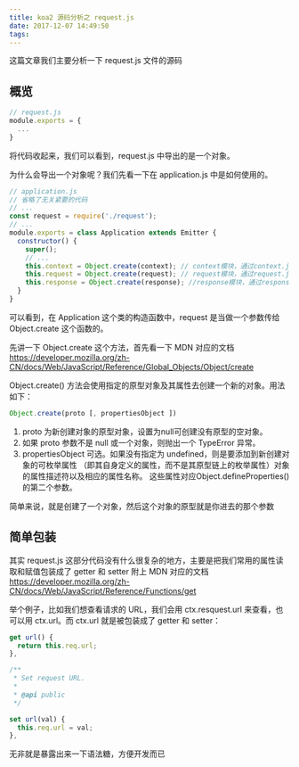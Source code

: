 ```yaml
---
title: koa2 源码分析之 request.js
date: 2017-12-07 14:49:50
tags:
---
```

这篇文章我们主要分析一下 request.js 文件的源码

## 概览

```js
// request.js
module.exports = {
  ...
}
```

将代码收起来，我们可以看到，request.js 中导出的是一个对象。

为什么会导出一个对象呢？我们先看一下在 application.js 中是如何使用的。

```js
// application.js
// 省略了无关紧要的代码
// ...
const request = require('./request');
// ...
module.exports = class Application extends Emitter {
  constructor() {
    super();
    // ...
    this.context = Object.create(context); // context模块，通过context.js创建
    this.request = Object.create(request); // request模块，通过request.js创建
    this.response = Object.create(response); //response模块，通过response.js创建
  }
}

````

可以看到，在 Application 这个类的构造函数中，request 是当做一个参数传给 Object.create
这个函数的。

先讲一下 Object.create 这个方法，首先看一下 MDN 对应的文档
https://developer.mozilla.org/zh-CN/docs/Web/JavaScript/Reference/Global_Objects/Object/create

Object.create() 方法会使用指定的原型对象及其属性去创建一个新的对象。用法如下：
```js
Object.create(proto [, propertiesObject ])
```

1. proto 为新创建对象的原型对象，设置为null可创建没有原型的空对象。
2. 如果 proto 参数不是 null 或一个对象，则抛出一个 TypeError 异常。
2. propertiesObject 可选。如果没有指定为 undefined，则是要添加到新创建对象的可枚举属性
（即其自身定义的属性，而不是其原型链上的枚举属性）对象的属性描述符以及相应的属性名称。
这些属性对应Object.defineProperties()的第二个参数。


简单来说，就是创建了一个对象，然后这个对象的原型就是你进去的那个参数

## 简单包装

其实 request.js 这部分代码没有什么很复杂的地方，主要是把我们常用的属性读取和赋值包装成了 getter 和 setter
附上 MDN 对应的文档 https://developer.mozilla.org/zh-CN/docs/Web/JavaScript/Reference/Functions/get

举个例子，比如我们想查看请求的 URL，我们会用 ctx.resquest.url 来查看，也可以用 ctx.url。而 ctx.url
就是被包装成了 getter 和 setter：
```js
get url() {
  return this.req.url;
},

/**
 * Set request URL.
 *
 * @api public
 */

set url(val) {
  this.req.url = val;
},
```

无非就是暴露出来一下语法糖，方便开发而已
